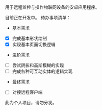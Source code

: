 用于远程监控与操作物联网设备的安卓应用程序。

目前正在开发中。
待办事项清单：
* 基本需求
- [x] 完成基本形状绘制
- [x] 实现基本页面切换逻辑
* 进阶需求
- [ ] 尝试阴影和高斯模糊的实现
- [ ] 完成各种可互动实体的逻辑实现
* 最终需求
- [ ] 对接远程客户端

此为个人项目，请勿分发。
